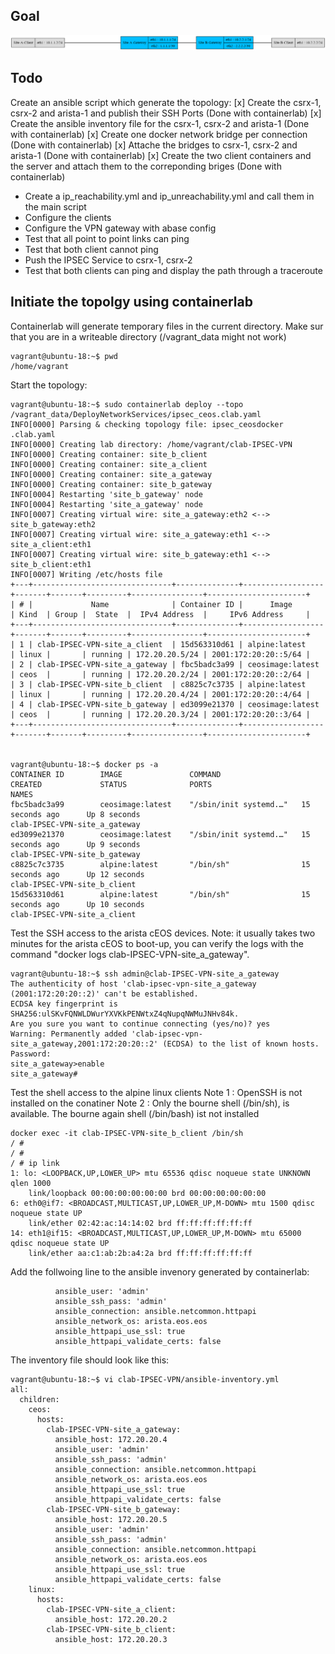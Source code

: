 ## Goal

![DeployNetworkServices Topology](./topology.png)

## Todo 
Create an ansible script which generate the topology:
[x] Create the csrx-1, csrx-2 and arista-1 and publish their SSH Ports (Done with containerlab)
[x] Create the ansible inventory file for the csrx-1, csrx-2 and arista-1 (Done with containerlab)
[x] Create one docker network bridge per connection (Done with containerlab)
[x] Attache the bridges to csrx-1, csrx-2 and arista-1 (Done with containerlab)
[x] Create the two client containers and the server and attach them to the correponding briges (Done with containerlab)
- Create a ip_reachability.yml and ip_unreachability.yml and call them in the main script
- Configure the clients
- Configure the VPN gateway with abase config
- Test that all point to point links can ping
- Test that both client cannot ping
- Push the IPSEC Service to csrx-1, csrx-2
- Test that both clients can ping and display the path through a traceroute

## Initiate the topolgy using containerlab

Containerlab will generate temporary files in the current directory. Make sur that you are in a writeable directory (/vagrant_data might not work)
```
vagrant@ubuntu-18:~$ pwd
/home/vagrant
```

Start the topology:
```
vagrant@ubuntu-18:~$ sudo containerlab deploy --topo /vagrant_data/DeployNetworkServices/ipsec_ceos.clab.yaml
INFO[0000] Parsing & checking topology file: ipsec_ceosdocker .clab.yaml
INFO[0000] Creating lab directory: /home/vagrant/clab-IPSEC-VPN
INFO[0000] Creating container: site_b_client
INFO[0000] Creating container: site_a_client
INFO[0000] Creating container: site_a_gateway
INFO[0000] Creating container: site_b_gateway
INFO[0004] Restarting 'site_b_gateway' node
INFO[0004] Restarting 'site_a_gateway' node
INFO[0007] Creating virtual wire: site_a_gateway:eth2 <--> site_b_gateway:eth2
INFO[0007] Creating virtual wire: site_a_gateway:eth1 <--> site_a_client:eth1
INFO[0007] Creating virtual wire: site_b_gateway:eth1 <--> site_b_client:eth1
INFO[0007] Writing /etc/hosts file
+---+-------------------------------+--------------+------------------+-------+-------+---------+----------------+----------------------+
| # |             Name              | Container ID |      Image       | Kind  | Group |  State  |  IPv4 Address  |     IPv6 Address     |
+---+-------------------------------+--------------+------------------+-------+-------+---------+----------------+----------------------+
| 1 | clab-IPSEC-VPN-site_a_client  | 15d563310d61 | alpine:latest    | linux |       | running | 172.20.20.5/24 | 2001:172:20:20::5/64 |
| 2 | clab-IPSEC-VPN-site_a_gateway | fbc5badc3a99 | ceosimage:latest | ceos  |       | running | 172.20.20.2/24 | 2001:172:20:20::2/64 |
| 3 | clab-IPSEC-VPN-site_b_client  | c8825c7c3735 | alpine:latest    | linux |       | running | 172.20.20.4/24 | 2001:172:20:20::4/64 |
| 4 | clab-IPSEC-VPN-site_b_gateway | ed3099e21370 | ceosimage:latest | ceos  |       | running | 172.20.20.3/24 | 2001:172:20:20::3/64 |
+---+-------------------------------+--------------+------------------+-------+-------+---------+----------------+----------------------+


vagrant@ubuntu-18:~$ docker ps -a
CONTAINER ID        IMAGE               COMMAND                  CREATED             STATUS              PORTS                                         NAMES
fbc5badc3a99        ceosimage:latest    "/sbin/init systemd.…"   15 seconds ago      Up 8 seconds                                                      clab-IPSEC-VPN-site_a_gateway
ed3099e21370        ceosimage:latest    "/sbin/init systemd.…"   15 seconds ago      Up 9 seconds                                                      clab-IPSEC-VPN-site_b_gateway
c8825c7c3735        alpine:latest       "/bin/sh"                15 seconds ago      Up 12 seconds                                                     clab-IPSEC-VPN-site_b_client
15d563310d61        alpine:latest       "/bin/sh"                15 seconds ago      Up 10 seconds                                                     clab-IPSEC-VPN-site_a_client
```

Test the SSH access to the arista cEOS devices. 
Note: it usually takes two minutes for the arista cEOS to boot-up, you can verify the logs with the command "docker logs clab-IPSEC-VPN-site_a_gateway".
```
vagrant@ubuntu-18:~$ ssh admin@clab-IPSEC-VPN-site_a_gateway
The authenticity of host 'clab-ipsec-vpn-site_a_gateway (2001:172:20:20::2)' can't be established.
ECDSA key fingerprint is SHA256:ulSKvFQNWLDWurYXVKkPENWtxZ4qNupqNWMuJNHv84k.
Are you sure you want to continue connecting (yes/no)? yes
Warning: Permanently added 'clab-ipsec-vpn-site_a_gateway,2001:172:20:20::2' (ECDSA) to the list of known hosts.
Password:
site_a_gateway>enable
site_a_gateway#
```

Test the shell access to the alpine linux clients
Note 1 : OpenSSH is not installed on the conatiner
Note 2 : Only the bourne shell (/bin/sh), is available. The bourne again shell (/bin/bash) ist not installed

```
docker exec -it clab-IPSEC-VPN-site_b_client /bin/sh
/ #
/ #
/ # ip link
1: lo: <LOOPBACK,UP,LOWER_UP> mtu 65536 qdisc noqueue state UNKNOWN qlen 1000
    link/loopback 00:00:00:00:00:00 brd 00:00:00:00:00:00
6: eth0@if7: <BROADCAST,MULTICAST,UP,LOWER_UP,M-DOWN> mtu 1500 qdisc noqueue state UP
    link/ether 02:42:ac:14:14:02 brd ff:ff:ff:ff:ff:ff
14: eth1@if15: <BROADCAST,MULTICAST,UP,LOWER_UP,M-DOWN> mtu 65000 qdisc noqueue state UP
    link/ether aa:c1:ab:2b:a4:2a brd ff:ff:ff:ff:ff:ff
```


Add the follwoing line to the ansible invenory generated by containerlab: 
```
          ansible_user: 'admin'
          ansible_ssh_pass: 'admin'
          ansible_connection: ansible.netcommon.httpapi
          ansible_network_os: arista.eos.eos
          ansible_httpapi_use_ssl: true
          ansible_httpapi_validate_certs: false
```

The inventory file should look like this:
```
vagrant@ubuntu-18:~$ vi clab-IPSEC-VPN/ansible-inventory.yml
all:
  children:
    ceos:
      hosts:
        clab-IPSEC-VPN-site_a_gateway:
          ansible_host: 172.20.20.4
          ansible_user: 'admin'
          ansible_ssh_pass: 'admin'
          ansible_connection: ansible.netcommon.httpapi
          ansible_network_os: arista.eos.eos
          ansible_httpapi_use_ssl: true
          ansible_httpapi_validate_certs: false
        clab-IPSEC-VPN-site_b_gateway:
          ansible_host: 172.20.20.5
          ansible_user: 'admin'
          ansible_ssh_pass: 'admin'
          ansible_connection: ansible.netcommon.httpapi
          ansible_network_os: arista.eos.eos
          ansible_httpapi_use_ssl: true
          ansible_httpapi_validate_certs: false
    linux:
      hosts:
        clab-IPSEC-VPN-site_a_client:
          ansible_host: 172.20.20.2
        clab-IPSEC-VPN-site_b_client:
          ansible_host: 172.20.20.3
```

